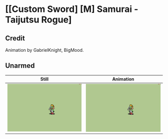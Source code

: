 # [\[Custom Sword\] \[M\] Samurai - Taijutsu Rogue]

## Credit

Animation by GabrielKnight, BigMood.
	
## Unarmed

| Still | Animation |
| :---: | :-------: |
| ![Unarmed still](./Unarmed_000.png) | ![Unarmed animation](./Unarmed.gif) |
